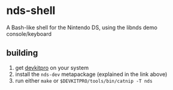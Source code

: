 # nds-shell
A Bash-like shell for the Nintendo DS, using the libnds demo console/keyboard

## building
1. get [devkitpro](https://devkitpro.org/wiki/Getting_Started) on your system
2. install the `nds-dev` metapackage (explained in the link above)
3. run either `make` or `$DEVKITPRO/tools/bin/catnip -T nds`
